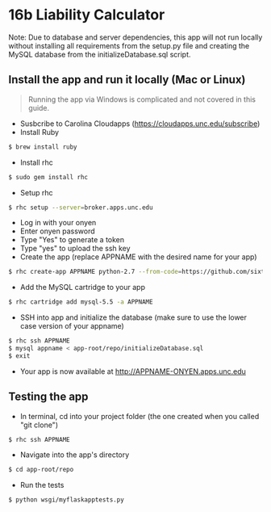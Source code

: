 16b Liability Calculator
==================

Note: Due to database and server dependencies, this app will not run locally without installing all requirements from the setup.py file and creating the MySQL database from the initializeDatabase.sql script.

Install the app and run it locally (Mac or Linux)
------------
> Running the app via Windows is complicated and not covered in this guide.

- Susbcribe to Carolina Cloudapps (https://cloudapps.unc.edu/subscribe)
- Install Ruby 
```sh
$ brew install ruby
```
- Install rhc
```sh
$ sudo gem install rhc
```
- Setup rhc
```sh
$ rhc setup --server=broker.apps.unc.edu
```
- Log in with your onyen
- Enter onyen password
- Type "Yes" to generate a token
- Type "yes" to upload the ssh key
- Create the app (replace APPNAME with the desired name for your app)
```sh
$ rhc create-app APPNAME python-2.7 --from-code=https://github.com/sixteen-b-liability-calculator/comp521-mirror.git
```
- Add the MySQL cartridge to your app
```sh
$ rhc cartridge add mysql-5.5 -a APPNAME
```
- SSH into app and initialize the database (make sure to use the lower case version of your appname)
```sh
$ rhc ssh APPNAME
$ mysql appname < app-root/repo/initializeDatabase.sql
$ exit
```
- Your app is now available at http://APPNAME-ONYEN.apps.unc.edu

Testing the app
------------
- In terminal, cd into your project folder (the one created when you called "git clone")
```sh
$ rhc ssh APPNAME
```
- Navigate into the app's directory
```sh
$ cd app-root/repo
```
- Run the tests
```sh
$ python wsgi/myflaskapptests.py
```


